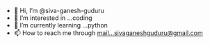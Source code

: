 - 👋 Hi, I’m @siva-ganesh-guduru
- 👀 I’m interested in ...coding
- 🌱 I’m currently learning ...python
- 📫 How to reach me through mail...sivaganeshguduru@gmail.com
<!---
siva-ganesh-guduru/siva-ganesh-guduru is a ✨ special ✨ repository because its `README.md` (this file) appears on your GitHub profile.
You can click the Preview link to take a look at your changes.
--->

